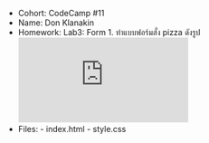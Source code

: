 - Cohort: CodeCamp #11
- Name: Don Klanakin
- Homework:
      Lab3: Form
         1. ทำแบบฟอร์มสั่ง pizza ดังรูป  ![Pizza ordering form](https://opentechschool.github.io/python-flask/core/forms.html)
- Files:
      - index.html
      - style.css
